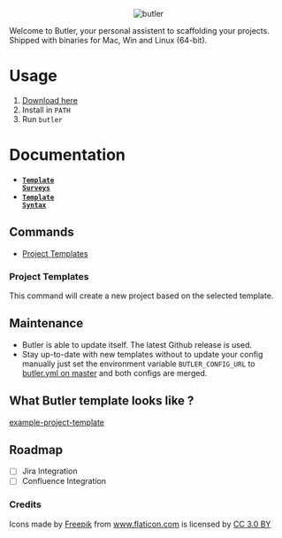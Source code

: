 <p align="center">
<img src="https://raw.githubusercontent.com/netzkern/butler/master/logo.png" alt="butler" style="max-width:100%;">
</p>

Welcome to Butler, your personal assistent to scaffolding your projects.
Shipped with binaries for Mac, Win and Linux (64-bit).

# Usage

1. [Download here](https://github.com/netzkern/butler/releases)
2. Install in `PATH`
3. Run `butler`

# Documentation

* <a href="/docs/templateSurveys.md"><code><b>Template Surveys</b></code></a>
* <a href="/docs/templateSyntax.md"><code><b>Template Syntax</b></code></a>

## Commands

* [Project Templates](#project-templates)

### Project Templates

This command will create a new project based on the selected template.

## Maintenance

- Butler is able to update itself. The latest Github release is used.
- Stay up-to-date with new templates without to update your config manually just set the environment variable `BUTLER_CONFIG_URL` to [butler.yml on master](https://raw.githubusercontent.com/netzkern/butler/master/butler.yml) and both configs are merged.

## What Butler template looks like ?

[example-project-template](https://github.com/netzkern/example-project-template)

## Roadmap

- [ ] Jira Integration
- [ ] Confluence Integration

### Credits

<div>Icons made by <a href="http://www.freepik.com" title="Freepik">Freepik</a> from <a href="https://www.flaticon.com/" title="Flaticon">www.flaticon.com</a> is licensed by <a href="http://creativecommons.org/licenses/by/3.0/" title="Creative Commons BY 3.0" target="_blank">CC 3.0 BY</a></div>
